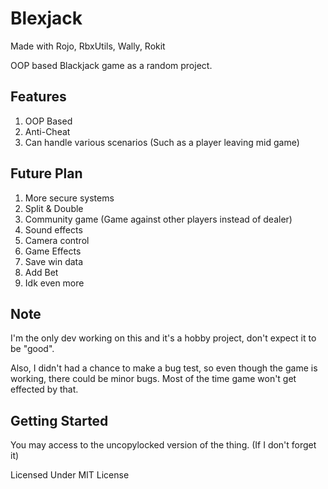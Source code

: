 # Blexjack
Made with Rojo, RbxUtils, Wally, Rokit

OOP based Blackjack game as a random project.

## Features

1. OOP Based
2. Anti-Cheat
3. Can handle various scenarios (Such as a player leaving mid game)

## Future Plan

1. More secure systems
2. Split & Double
3. Community game (Game against other players instead of dealer)
4. Sound effects
5. Camera control
6. Game Effects
7. Save win data
8. Add Bet
9. Idk even more

## Note

I'm the only dev working on this and it's a hobby project, don't expect it to be "good".

Also, I didn't had a chance to make a bug test, so even though the game is working, there could be minor bugs. Most of the time game won't get effected by that.

## Getting Started

You may access to the uncopylocked version of the thing. (If I don't forget it)

Licensed Under MIT License